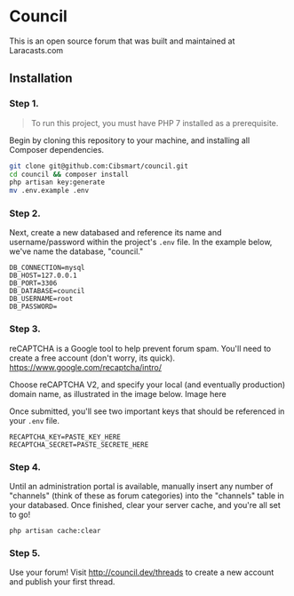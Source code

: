 # Council

This is an open source forum that was built and maintained at Laracasts.com

## Installation
 
### Step 1.
> To run this project, you must have PHP 7 installed as a prerequisite.

Begin by cloning this repository to your machine, and installing all Composer dependencies.

```bash
git clone git@github.com:Cibsmart/council.git
cd council && composer install
php artisan key:generate
mv .env.example .env
```

### Step 2.
Next, create a new databased and reference its name and username/password within the project's `.env` file. In the example below, we've name the database, "council."

```
DB_CONNECTION=mysql
DB_HOST=127.0.0.1
DB_PORT=3306
DB_DATABASE=council
DB_USERNAME=root
DB_PASSWORD=
```

### Step 3.
reCAPTCHA is a Google tool to help prevent forum spam. You'll need to create a free account (don't worry, its quick). https://www.google.com/recaptcha/intro/

Choose reCAPTCHA V2, and specify your local (and eventually production) domain name, as illustrated in the image below.
Image here

Once submitted, you'll see two important keys that should be referenced in your `.env` file.

```
RECAPTCHA_KEY=PASTE_KEY_HERE
RECAPTCHA_SECRET=PASTE_SECRETE_HERE
```

### Step 4.
Until an administration portal is available, manually insert any number of "channels" (think of these as forum categories) into the "channels" table in your databased. Once finished, clear your server cache, and you're all set to go!
```
php artisan cache:clear
```

### Step 5.
Use your forum! Visit http://council.dev/threads to create a new account and publish your first thread.